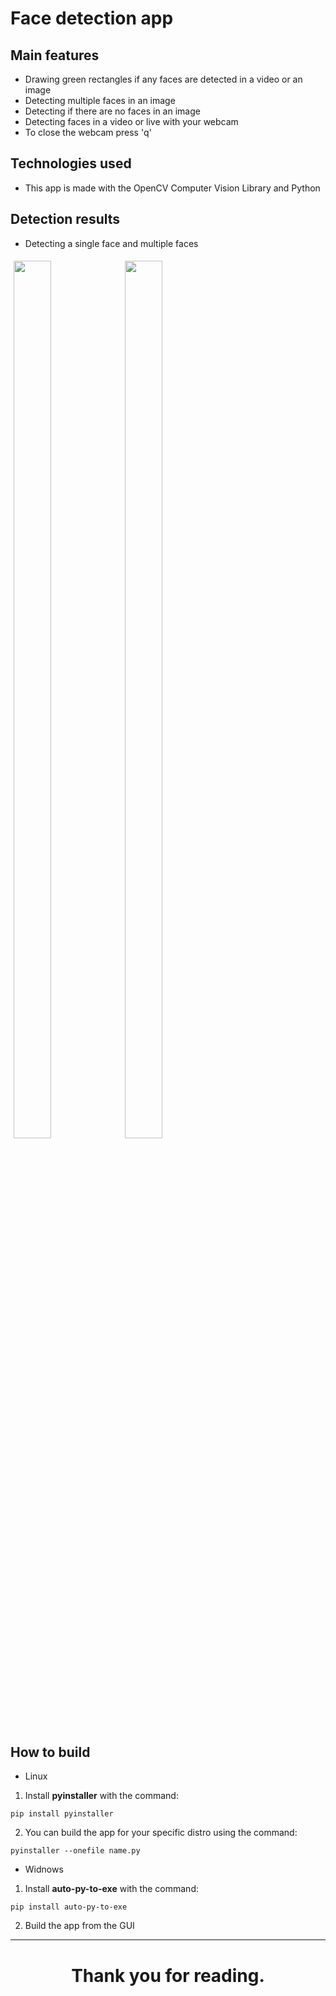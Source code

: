 # Face detection app
## Main features
- Drawing green rectangles if any faces are detected in a video or an image
- Detecting multiple faces in an image
- Detecting if there are no faces in an image
- Detecting faces in a video or live with your webcam
- To close the webcam press 'q'
## Technologies used
- This app is made with the OpenCV Computer Vision Library and Python
## Detection results
- Detecting a single face and multiple faces
<style>
    .column {
  float: left;
  width: 33.33%;
  padding: 5px;
    }
    .row::after {
  content: "";
  clear: both;
  display: table;
}
</style>
<div class="row">
    <div class="column">
        <img src="https://i.imgur.com/bh2TeUs.png" width = 60%>
    </div>
    <div class="column">
        <img src="https://i.imgur.com/Yprq2lO.png" width = 60%>
    </div>
</div>


## How to build
- Linux
1. Install <strong>pyinstaller</strong> with the command:
```
pip install pyinstaller
```
2. You can build the app for your specific distro using the command:
```
pyinstaller --onefile name.py
```
- Widnows
1. Install <strong>auto-py-to-exe</strong> with the command:
```
pip install auto-py-to-exe
```
2. Build the app from the GUI
<hr></hr>
<h1 align="center">Thank you for reading.</h1>
